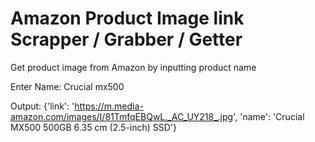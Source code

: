 # Amazon Product Image link Scrapper / Grabber / Getter
Get product image from Amazon by inputting product name

Enter Name: Crucial mx500

Output:
{'link': 'https://m.media-amazon.com/images/I/81TmfqEBQwL._AC_UY218_.jpg', 'name': 'Crucial MX500 500GB 6.35 cm (2.5-inch) SSD'}
